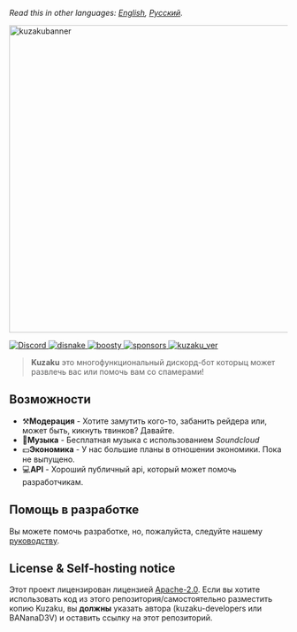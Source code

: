 
*Read this in other languages: [English](en.readme.md), [Русский](readme.md).*

<img src="https://cdn.discordapp.com/attachments/879049868415496213/926471309519638558/Group_5.png" alt="kuzakubanner" width="555"/>
<p>
  <a href="https://discord.gg/FeYTfmtTzq">
    <img src="https://img.shields.io/discord/761991504793174117.svg?logo=discord&colorB=7289DA" alt="Discord">
  </a>
  <a href="https://docs.disnake.dev">
    <img src="https://img.shields.io/badge/disnake-v2.3.0-blue.svg?logo=python" alt="disnake">
  </a>
  <a href="https://github.com/kuzaku-developers/kuzaku">
    <img src="https://img.shields.io/tokei/lines/github/kuzaku-developers/kuzaku?color=red&label=Lines%20of%20code&logo=github&logoColor=red" alt="boosty">
  </a>
   <a href="https://github.com/kuzaku-developers/kuzaku">
    <img src="https://img.shields.io/github/sponsors/kuzaku-developers?logo=github" alt="sponsors">
  </a>
  <a href="https://github.com/kuzaku-developers/kuzaku">
    <img src="https://img.shields.io/badge/kuzaku%20version-0.1.5-blue" alt="kuzaku_ver">
  </a>
</p>

> **Kuzaku** это многофункциональный дискорд-бот которыц может развлечь вас или помочь вам со спамерами!


## Возможности
- ⚒️**Модерация** - Хотите замутить кого-то, забанить рейдера или, может быть, кикнуть твинков? Давайте.
- 🎵**Музыка** - Бесплатная музыка с использованием *Soundcloud*
- 💵**Экономика** - У нас большие планы в отношении экономики. Пока не выпущено.
- 💻**API** - Хороший публичный api, который может помочь разработчикам.

## Помощь в разработке
Вы можете помочь разработке, но, пожалуйста, следуйте нашему [руководству](en.contributing.md).

## License & Self-hosting notice
Этот проект лицензирован лицензией [Apache-2.0](LICENSE). Если вы хотите использовать код из этого репозитория/самостоятельно разместить копию Kuzaku, вы **должны** указать автора (kuzaku-developers или BANanaD3V) и оставить ссылку на этот репозиторий. 